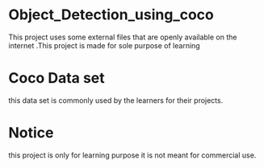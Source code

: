 # Object_Detection_using_coco
This project uses some external files that are openly available on the internet .This project is made for sole purpose of learning
# Coco Data set
this data set is commonly used by the learners for their projects.
# Notice 
this project is only for learning purpose it is not meant for commercial use.

